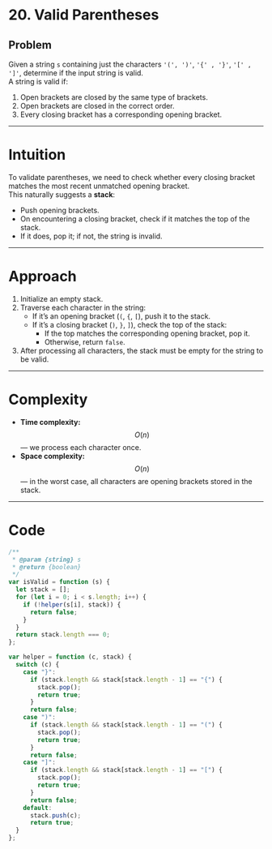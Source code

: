 # 20. Valid Parentheses

## Problem

Given a string `s` containing just the characters `'(', ')'`, `'{' , '}'`, `'[' , ']'`, determine if the input string is valid.  
A string is valid if:

1. Open brackets are closed by the same type of brackets.
2. Open brackets are closed in the correct order.
3. Every closing bracket has a corresponding opening bracket.

---

# Intuition

To validate parentheses, we need to check whether every closing bracket matches the most recent unmatched opening bracket.  
This naturally suggests a **stack**:

- Push opening brackets.
- On encountering a closing bracket, check if it matches the top of the stack.
- If it does, pop it; if not, the string is invalid.

---

# Approach

1. Initialize an empty stack.
2. Traverse each character in the string:
   - If it’s an opening bracket (`(`, `{`, `[`), push it to the stack.
   - If it’s a closing bracket (`)`, `}`, `]`), check the top of the stack:
     - If the top matches the corresponding opening bracket, pop it.
     - Otherwise, return `false`.
3. After processing all characters, the stack must be empty for the string to be valid.

---

# Complexity

- **Time complexity:**  
  $$O(n)$$ — we process each character once.
- **Space complexity:**  
  $$O(n)$$ — in the worst case, all characters are opening brackets stored in the stack.

---

# Code

```javascript
/**
 * @param {string} s
 * @return {boolean}
 */
var isValid = function (s) {
  let stack = [];
  for (let i = 0; i < s.length; i++) {
    if (!helper(s[i], stack)) {
      return false;
    }
  }
  return stack.length === 0;
};

var helper = function (c, stack) {
  switch (c) {
    case "}":
      if (stack.length && stack[stack.length - 1] == "{") {
        stack.pop();
        return true;
      }
      return false;
    case ")":
      if (stack.length && stack[stack.length - 1] == "(") {
        stack.pop();
        return true;
      }
      return false;
    case "]":
      if (stack.length && stack[stack.length - 1] == "[") {
        stack.pop();
        return true;
      }
      return false;
    default:
      stack.push(c);
      return true;
  }
};
```

